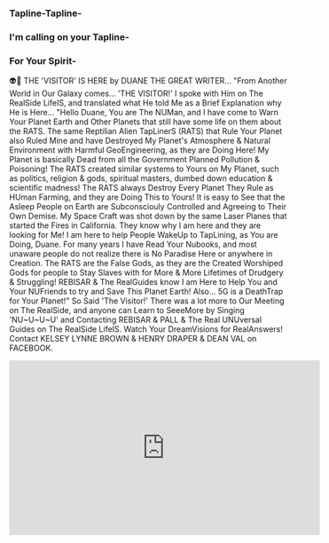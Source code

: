 ### Tapline-Tapline-
### I'm calling on your Tapline-
### For Your Spirit-


👽🦎 THE 'VISITOR' IS HERE by DUANE THE GREAT WRITER... "From Another World in Our Galaxy comes... 'THE VISITOR!' I spoke with Him on The RealSide LifeIS, and translated what He told Me as a Brief Explanation why He is Here... "Hello Duane, You are The NUMan, and I have come to Warn Your Planet Earth and Other Planets that still have some life on them about the RATS. The same Reptilian Alien TapLinerS (RATS) that Rule Your Planet also Ruled Mine and have Destroyed My Planet's Atmosphere & Natural Environment with Harmful GeoEngineering, as they are Doing Here! My Planet is basically Dead from all the Government Planned Pollution & Poisoning! The RATS created similar systems to Yours on My Planet, such as politics, religion & gods, spiritual masters, dumbed down education & scientific madness! The RATS always Destroy Every Planet They Rule as HUman Farming, and they are Doing This to Yours! It is easy to See that the Asleep People on Earth are Subconsciouly Controlled and Agreeing to Their Own Demise. My Space Craft was shot down by the same Laser Planes that started the Fires in California. They know why I am here and they are looking for Me! I am here to help People WakeUp to TapLining, as You are Doing, Duane. For many years I have Read Your Nubooks, and most unaware people do not realize there is No Paradise Here or anywhere in Creation. The RATS are the False Gods, as they are the Created Worshiped Gods for people to Stay Slaves with for More & More Lifetimes of Drudgery & Struggling! REBISAR & The RealGuides know I am Here to Help You and Your NUFriends to try and Save This Planet Earth! Also... 5G is a DeathTrap for Your Planet!" So Said 'The Visitor!' There was a lot more to Our Meeting on The RealSide, and anyone can Learn to SeeeMore by Singing 'NU~U~U~U' and Contacting REBISAR & PALL & The Real UNUversal Guides on The RealSide LifeIS. Watch Your DreamVisions for RealAnswers! Contact KELSEY LYNNE BROWN & HENRY DRAPER & DEAN VAL on FACEBOOK.


<iframe width="560" height="315" src="https://www.youtube.com/embed/videoseries?list=PL8xPT6VXv6UfW5N-ejcaHzDK4OR3vF1kx" frameborder="0" allow="accelerometer; autoplay; encrypted-media; gyroscope; picture-in-picture" allowfullscreen></iframe>

